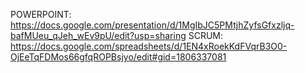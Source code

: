 POWERPOINT: https://docs.google.com/presentation/d/1MgIbJC5PMtjhZyfsGfxzljq-bafMUeu_qJeh_wEv9pU/edit?usp=sharing
SCRUM: https://docs.google.com/spreadsheets/d/1EN4xRoekKdFVqrB3O0-OjEeTqFDMos66gfqROPBsjyo/edit#gid=1806337081
